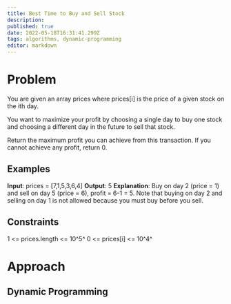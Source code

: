 ```yaml
---
title: Best Time to Buy and Sell Stock
description: 
published: true
date: 2022-05-18T16:31:41.299Z
tags: algorithms, dynamic-programming
editor: markdown
---
```


# Problem
You are given an array prices where prices[i] is the price of a given stock on the ith day.

You want to maximize your profit by choosing a single day to buy one stock and choosing a different day in the future to sell that stock.

Return the maximum profit you can achieve from this transaction. If you cannot achieve any profit, return 0.

## Examples
**Input**: prices = [7,1,5,3,6,4]
**Output**: 5
**Explanation**: Buy on day 2 (price = 1) and sell on day 5 (price = 6), profit = 6-1 = 5.
Note that buying on day 2 and selling on day 1 is not allowed because you must buy before you sell.
## Constraints
1 <= prices.length <= 10^5^
0 <= prices[i] <= 10^4^

# Approach
## Dynamic Programming